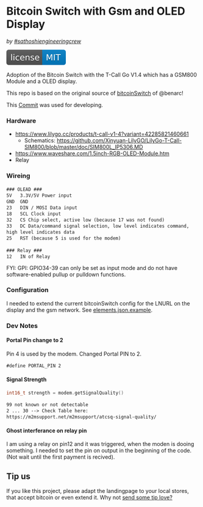 # Bitcoin Switch with Gsm and OLED Display
_by [#sathoshiengineeringcrew](https://satoshiengineering.com/)_

[![MIT License Badge](docs/img/license-badge.svg)](LICENSE)

Adoption of the Bitcoin Switch with the T-Call Go V1.4 which has a GSM800 Module and a OLED display. 

This repo is based on the original source of [bitcoinSwitch](https://github.com/lnbits/bitcoinswitch) of @benarc!

This [Commit](https://github.com/lnbits/bitcoinswitch/commit/9daee009820ccbdf6b7899ee88477fb181fcf457) was used for developing.

### Hardware

- https://www.lilygo.cc/products/t-call-v1-4?variant=42285821460661
  - Schematics: https://github.com/Xinyuan-LilyGO/LilyGo-T-Call-SIM800/blob/master/doc/SIM800L_IP5306.MD 
- https://www.waveshare.com/1.5inch-RGB-OLED-Module.htm
- Relay

### Wireing
```
### OLEAD ### 
5V   3.3V/5V Power input
GND  GND
23   DIN / MOSI Data input
18   SCL Clock input
32   CS Chip select, active low (because 17 was not found)
33   DC Data/command signal selection, low level indicates command, high level indicates data
25   RST (because 5 is used for the modem)

### Relay ### 
12   IN of Relay
```

FYI: GPI: GPIO34-39 can only be set as input mode and do not have software-enabled pullup or pulldown functions.

### Configuration

I needed to extend the current bitcoinSwitch config for the LNURL on the display and the gsm network. See [elements.json.example](elements.json.example).

### Dev Notes

#### Portal Pin change to 2

Pin 4 is used by the modem. Changed Portal PIN to 2.

```
#define PORTAL_PIN 2
```

#### Signal Strength

```cpp
int16_t strength = modem.getSignalQuality()
```

```
99 not known or not detectable
2 ... 30 --> Check Table here: https://m2msupport.net/m2msupport/atcsq-signal-quality/
```

#### Ghost interferance on relay pin

I am using a relay on pin12 and it was triggered, when the moden is dooing something. I needed to set the pin on output in the beginning of the code. (Not wait until the first payment is recived).

## Tip us

If you like this project, please adapt the landingpage to your local stores, that
accept bitcoin or even extend it. Why not [send some tip love?](https://satoshiengineering.com/tipjar/)
